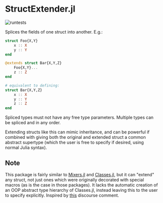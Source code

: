 
# StructExtender.jl

![runtests](https://github.com/marius311/StructExtender.jl/workflows/runtests/badge.svg)

Splices the fields of one struct into another. E.g.:


```julia
struct Foo{X,Y}
    x :: X
    y :: Y
end

@extends struct Bar{X,Y,Z}
    Foo{X,Y}...
    z :: Z
end

# equivalent to defining:
struct Bar{X,Y,Z}
    x :: X
    y :: Y
    z :: Z
end
```


Spliced types must not have any free type parameters. Multiple types
can be spliced and in any order. 

Extending structs like this can mimic inheritance, and can be powerful if combined with giving both the original and extended struct a common abstract supertype (which the user is free to specify if desired, using normal Julia syntax).

## Note

This package is fairly similar to [Mixers.jl](https://github.com/rafaqz/Mixers.jl) and [Classes.jl](https://github.com/rjplevin/Classes.jl), but it can "extend" any struct, not just ones which were originally decorated with special macros (as is the case in those packages). It lacks the automatic creation of an OOP abstract type hierarchy of Classes.jl, instead leaving this to the user to specify explicitly. Inspired by [this](https://discourse.julialang.org/t/eval-scoping-in-macros-or-removing-eval-completely/54602/3?u=marius311) discourse comment.